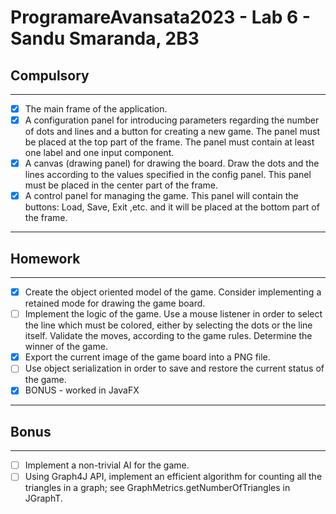 # ProgramareAvansata2023 - Lab 6 - Sandu Smaranda, 2B3

## Compulsory

--------

- [x] The main frame of the application.
- [x] A configuration panel for introducing parameters regarding the number of dots and lines and a button for creating a new game. The panel must be placed at the top part of the frame. The panel must contain at least one label and one input component.
- [x] A canvas (drawing panel) for drawing the board. Draw the dots and the lines according to the values specified in the config panel. This panel must be placed in the center part of the frame.
- [x] A control panel for managing the game. This panel will contain the buttons: Load, Save, Exit ,etc. and it will be placed at the bottom part of the frame.
----------

## Homework

----------

- [x] Create the object oriented model of the game. Consider implementing a retained mode for drawing the game board.
- [ ]  Implement the logic of the game. Use a mouse listener in order to select the line which must be colored, either by selecting the dots or the line itself. Validate the moves, according to the game rules. Determine the winner of the game.
- [x]  Export the current image of the game board into a PNG file.
- [ ]  Use object serialization in order to save and restore the current status of the game.
- [x] BONUS - worked in JavaFX

----------

## Bonus

---------

- [ ] Implement a non-trivial AI for the game.
- [ ] Using Graph4J API, implement an efficient algorithm for counting all the triangles in a graph; see GraphMetrics.getNumberOfTriangles in JGraphT.

